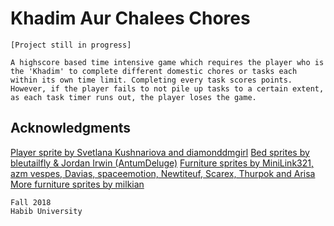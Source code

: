 # Khadim Aur Chalees Chores

	[Project still in progress]

	A highscore based time intensive game which requires the player who is the 'Khadim' to complete different domestic chores or tasks each within its own time limit. Completing every task scores points. However, if the player fails to not pile up tasks to a certain extent, as each task timer runs out, the player loses the game.

## Acknowledgments

[Player sprite by Svetlana Kushnariova and diamonddmgirl](https://opengameart.org/content/edited-and-extended-24x32-character-pack)
[Bed sprites by bleutailfly & Jordan Irwin (AntumDeluge)](https://opengameart.org/content/beds)
[Furniture sprites by MiniLink321, azm vespes, Davias, spaceemotion, Newtiteuf, Scarex, Thurpok and Arisa](https://fanart.pokefans.net/tilesets/15553)
[More furniture sprites by milkian](https://www.deviantart.com/milkian/art/Tilesets-FSM-RM2K3-para-VX-Ace-Set-Hospital-651534818)

	Fall 2018
	Habib University
